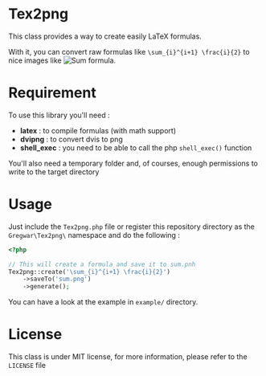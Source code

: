 Tex2png
=======

This class provides a way to create easily LaTeX formulas.

With it, you can convert raw formulas like `\sum_{i}^{i+1} \frac{i}{2}` to nice images like
![Sum formula](http://gregwar.com/sum.png).

Requirement
===========

To use this library you'll need :

* **latex** : to compile formulas (with math support)
* **dvipng** : to convert dvis to png
* **shell_exec** : you need to be able to call the php `shell_exec()` function

You'll also need a temporary folder and, of courses, enough permissions to write to the 
target directory

Usage
=====

Just include the `Tex2png.php` file or register this repository directory as the
`Gregwar\Tex2png\` namespace and do the following :

```php
<?php

// This will create a formula and save it to sum.pnh
Tex2png::create('\sum_{i}^{i+1} \frac{i}{2}')
    ->saveTo('sum.png')
    ->generate();
```

You can have a look at the example in `example/` directory.

License
=======

This class is under MIT license, for more information, please refer to the `LICENSE` file
